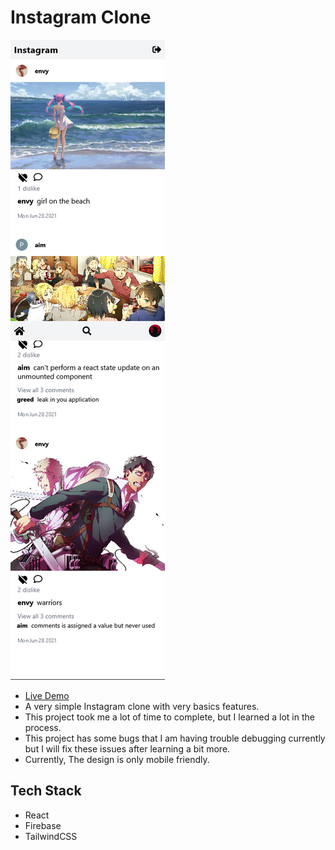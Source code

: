 # Instagram Clone

![screenshot](./screenshot.png)

- [Live Demo](https://instagram-clone-b7e9f.web.app/)
- A very simple Instagram clone with very basics features.
- This project took me a lot of time to complete, but I learned a lot in the process.
- This project has some bugs that I am having trouble debugging currently but I will fix these issues after learning a bit more.
- Currently, The design is only mobile friendly.

## Tech Stack

- React
- Firebase
- TailwindCSS

